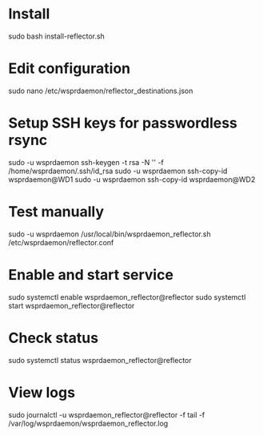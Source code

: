 # Install
sudo bash install-reflector.sh

# Edit configuration
sudo nano /etc/wsprdaemon/reflector_destinations.json

# Setup SSH keys for passwordless rsync
sudo -u wsprdaemon ssh-keygen -t rsa -N '' -f /home/wsprdaemon/.ssh/id_rsa
sudo -u wsprdaemon ssh-copy-id wsprdaemon@WD1
sudo -u wsprdaemon ssh-copy-id wsprdaemon@WD2

# Test manually
sudo -u wsprdaemon /usr/local/bin/wsprdaemon_reflector.sh /etc/wsprdaemon/reflector.conf

# Enable and start service
sudo systemctl enable wsprdaemon_reflector@reflector
sudo systemctl start wsprdaemon_reflector@reflector

# Check status
sudo systemctl status wsprdaemon_reflector@reflector

# View logs
sudo journalctl -u wsprdaemon_reflector@reflector -f
tail -f /var/log/wsprdaemon/wsprdaemon_reflector.log
